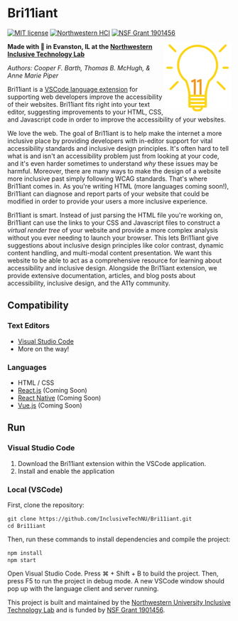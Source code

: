 # Bri11iant
[![MIT license](https://img.shields.io/badge/license-MIT-blue.svg)](https://github.com/InclusiveTechNU/Bri11iant/blob/master/LICENSE)
[![Northwestern HCI](https://img.shields.io/badge/NU-HCI-blueviolet)](https://hci.northwestern.edu/)
[![NSF Grant 1901456](https://img.shields.io/badge/NSF-1901456-informational)](https://www.nsf.gov/awardsearch/showAward?AWD_ID=1901456)

<img src="logo-1.png" alt="Bri11iant logo - a Lightbulb with an 11 inside" align="right" width="30%" margin-left=0/>

**Made with :purple_heart: in Evanston, IL at the [Northwestern Inclusive Technology Lab](http://inclusive.northwestern.edu/)**

*Authors: Cooper F. Barth, Thomas B. McHugh, & Anne Marie Piper*

Bri11iant is a [VSCode language extension](https://code.visualstudio.com/api/language-extensions/overview) for supporting web developers improve the accessibility of their websites. Bri11iant fits right into your text editor, suggesting improvements to your HTML, CSS, and Javascript code in order to improve the accessibility of your websites.

We love the web. The goal of Bri11iant is to help make the internet a more inclusive place by providing developers with in-editor support for vital accessibility standards and inclusive design principles. It's often hard to tell what is and isn't an accessibility problem just from looking at your code, and it's even harder sometimes to understand *why* these issues may be harmful. Moreover, there are many ways to make the design of a website more inclusive past simply following WCAG standards. That's where Bri11iant comes in. As you're writing HTML (more languages coming soon!), Bri11iant can diagnose and report parts of your website that could be modified in order to provide your users a more inclusive experience.

Bri11iant is smart. Instead of just parsing the HTML file you're working on, Bri11iant can use the links to your CSS and Javascript files to construct a *virtual render tree* of your website and provide a more complex analysis without you ever needing to launch your browser. This lets Bri11iant give suggestions about inclusive design principles like color contrast, dynamic content handling, and multi-modal content presentation. We want this website to be able to act as a comprehensive resource for learning about accessibility and inclusive design. Alongside the Bri11iant extension, we provide extensive documentation, articles, and blog posts about accessibility, inclusive design, and the A11y community.

## Compatibility

### Text Editors

- [Visual Studio Code](https://code.visualstudio.com)
- More on the way!

### Languages

- HTML / CSS
- [React.js](https://reactjs.org) (Coming Soon)
- [React Native](https://facebook.github.io/react-native/) (Coming Soon)
- [Vue.js](https://vuejs.org) (Coming Soon)

## Run

### Visual Studio Code

1. Download the Bri11iant extension within the VSCode application.
2. Install and enable the application

### Local (VSCode)

First, clone the repository:

```unix
git clone https://github.com/InclusiveTechNU/Bri11iant.git
cd Bri11iant
```

Then, run these commands to install dependencies and compile the project:

```unix
npm install
npm start
```

Open Visual Studio Code. Press ⌘ + Shift + B to build the project. Then, press F5 to run the project in debug mode. A new VSCode window should pop up with the language client and server running.

This project is built and maintained by the [Northwestern University Inclusive Technology Lab](https://inclusive.northwestern.edu) and is funded by [NSF Grant 1901456](https://www.nsf.gov/awardsearch/showAward?AWD_ID=1901456).

